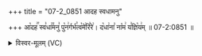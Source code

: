 +++
title = "07-2_0851 आदह स्वधामनु"

+++
आ꣡दह꣢꣯ स्व꣣धा꣢꣫मनु꣣ पु꣡न꣢र्गर्भ꣣त्व꣡मे꣢रि꣣रे꣢। द꣡धा꣢ना꣣ ना꣡म꣢ य꣣ज्ञि꣡य꣢म् ॥ 07-2:0851 ॥

<details><summary>विस्वर-मूलम् (VC)</summary>

आदह स्वधामनु पुनर्गर्भत्वमेरिरे । दधाना नाम यज्ञियम् ॥८५१॥
</details>